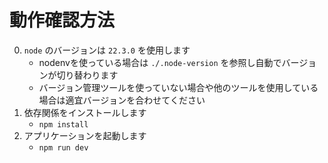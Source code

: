 # 動作確認方法

0. `node` のバージョンは `22.3.0` を使用します
   - nodenvを使っている場合は `./.node-version` を参照し自動でバージョンが切り替わります
   - バージョン管理ツールを使っていない場合や他のツールを使用している場合は適宜バージョンを合わせてください
1. 依存関係をインストールします
   - `npm install`
2. アプリケーションを起動します
   - `npm run dev`

